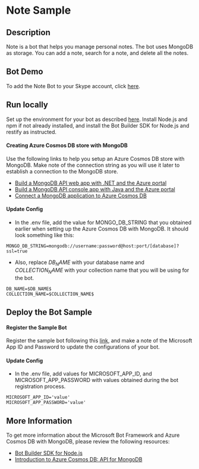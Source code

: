 # Note Sample

## Description
Note is a bot that helps you manage personal notes. The bot uses MongoDB as storage. You can add a note, search for a note, and delete all the notes.

## Bot Demo
To add the Note Bot to your Skype account, click [here](https://join.skype.com/bot/9d35aa86-9465-4391-8bd5-2463fe357d89).

## Run locally
Set up the environment for your bot as described [here](https://docs.microsoft.com/en-us/bot-framework/nodejs/bot-builder-nodejs-quickstart). Install Node.js and npm if not already installed, and install the Bot Builder SDK for Node.js and restify as instructed.

#### Creating Azure Cosmos DB store with MongoDB

Use the following links to help you setup an Azure Cosmos DB store with MongoDB.  Make note of the connection string as you will use it later to establish a connection to the MongoDB store.

- [Build a MongoDB API web app with .NET and the Azure portal](https://docs.microsoft.com/en-us/azure/cosmos-db/create-mongodb-dotnet)
- [Build a MongoDB API console app with Java and the Azure portal](https://docs.microsoft.com/en-us/azure/cosmos-db/create-mongodb-java)
- [Connect a MongoDB application to Azure Cosmos DB](https://docs.microsoft.com/en-us/azure/cosmos-db/connect-mongodb-account)

#### Update Config

- In the .env file, add the value for MONGO_DB_STRING that you obtained earlier when setting up the Azure Cosmos DB with MongoDB. It should look something like this:
```
MONGO_DB_STRING=mongodb://username:password@host:port/[database]?ssl=true
```
- Also, replace $DB_NAME$ with your database name and $COLLECTION_NAME$ with your collection name that you will be using for the bot.
```
DB_NAME=$DB_NAME$
COLLECTION_NAME=$COLLECTION_NAME$
```

## Deploy the Bot Sample

#### Register the Sample Bot
Register the sample bot following this [link](https://docs.microsoft.com/en-us/bot-framework/portal-register-bot), and make a note of the Microsoft App ID and Password to update the configurations of your bot.

#### Update Config

- In the .env file, add values for MICROSOFT_APP_ID, and MICROSOFT_APP_PASSWORD with values obtained during the bot registration process.
```
MICROSOFT_APP_ID='value'
MICROSOFT_APP_PASSWORD='value'
```

## More Information
To get more information about the Microsoft Bot Framework and Azure Cosmos DB with MongoDB, please review the following resources:
- [Bot Builder SDK for Node.js](https://docs.microsoft.com/en-us/bot-framework/nodejs/bot-builder-nodejs-overview)
- [Introduction to Azure Cosmos DB: API for MongoDB](https://docs.microsoft.com/en-us/azure/cosmos-db/mongodb-introduction)
